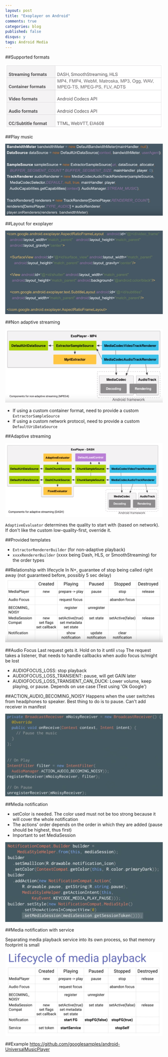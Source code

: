 ```yaml
---
layout: post
title: "Exoplayer on Android"
comments: true
categories: blog
published: false
disqus: y
tags: Android Media
---
```



##Supported formats

<img src="/images/supported_media.PNG" />

##Play music

<img src="/images/exoplayer_play_music.PNG" />

##Layout for exoplayer

<img src="/images/exoplayer_ui.PNG" />

##Non adaptive streaming

<img src="/images/non_adaptive_streaming_models.PNG" />

- If using a custom container format, need to provide a custom `ExtractorSampleSource`
- If using a custom network protocol, need to provide a custom `DefaultUriDataSource`

##Adaptive streaming

<img src="/images/adaptive_streaming_models.PNG" />

`AdaptiveEvaluator` determines the quality to start with (based on network). If don't like the custom low-quality-first, override it.

##Provided templates

- `ExtractorRendererBuilder` (for non-adaptive playback)
- `xxxxRendererBuilder` (xxxx being Dash, HLS, or SmoothStreaming) for the order types

##Relationship with lifecycle
In N+, guarantee of stop being called right away (not guaranteed before, possibly 5 sec delay)
<img src="/images/media_lifecycle.png" />

##Audio Focus
Last request gets it. Hold on to it until `stop`
The request takes a listener, that needs to handle callbacks when audio focus is/might be lost

- AUDIOFOCUS_LOSS: stop playback
- AUDIOFOCUS_LOSS_TRANSIENT: pause, will get GAIN later
- AUDIOFOCUS_LOSS_TRANSIENT_CAN_DUCK: Lower volume, keep playing, or pause. Depends on use case (Test using 'Ok Google')

##ACTION_AUDIO_BECOMING_NOISY
Happens when the user switches from headphones to speaker. Best thing to do is to pause. Can't add receiver in manifest

<img src="/images/action_audio_becoming_noisy.png" />

##Media notification

- setColor is needed. The color used must not be too strong because it will cover the whole notification
- The actions' order depends on the order in which they are added (pause should be highest, thus first)
- Important to set MediaSession

<img src="/images/media_notification.png" />

##Media notification with service

Separating media playback service into its own process, so that memory footprint is small

<img src="/images/media_lifecycle_with_service.png" />

##Example
https://github.com/googlesamples/android-UniversalMusicPlayer
